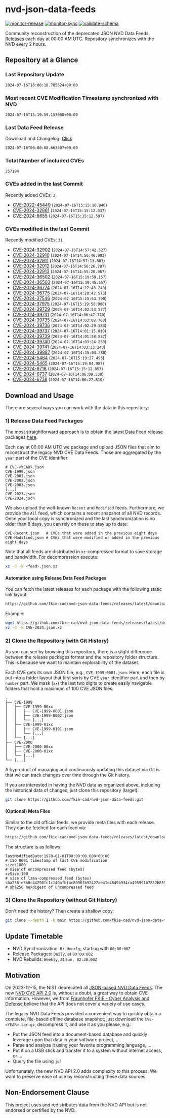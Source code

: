 # nvd-json-data-feeds

[![monitor-release](https://github.com/fkie-cad/nvd-json-data-feeds/actions/workflows/monitor_release.yml/badge.svg)](https://github.com/fkie-cad/nvd-json-data-feeds/actions/workflows/monitor_release.yml)
[![monitor-sync](https://github.com/fkie-cad/nvd-json-data-feeds/actions/workflows/monitor_sync.yml/badge.svg)](https://github.com/fkie-cad/nvd-json-data-feeds/actions/workflows/monitor_sync.yml)
[![validate-schema](https://github.com/fkie-cad/nvd-json-data-feeds/actions/workflows/validate_schema.yml/badge.svg)](https://github.com/fkie-cad/nvd-json-data-feeds/actions/workflows/validate_schema.yml)

Community reconstruction of the deprecated JSON NVD Data Feeds.
[Releases](https://github.com/fkie-cad/nvd-json-data-feeds/releases/latest) each day at 00:00 AM UTC.
Repository synchronizes with the NVD every 2 hours.

## Repository at a Glance

### Last Repository Update

```plain
2024-07-16T16:00:18.785624+00:00
```

### Most recent CVE Modification Timestamp synchronized with NVD

```plain
2024-07-16T15:19:59.157000+00:00
```

### Last Data Feed Release

Download and Changelog: [Click](https://github.com/fkie-cad/nvd-json-data-feeds/releases/latest)

```plain
2024-07-16T00:00:08.663507+00:00
```

### Total Number of included CVEs

```plain
257194
```

### CVEs added in the last Commit

Recently added CVEs: `3`

- [CVE-2022-45449](CVE-2022/CVE-2022-454xx/CVE-2022-45449.json) (`2024-07-16T15:15:10.840`)
- [CVE-2024-32861](CVE-2024/CVE-2024-328xx/CVE-2024-32861.json) (`2024-07-16T15:15:12.037`)
- [CVE-2024-6655](CVE-2024/CVE-2024-66xx/CVE-2024-6655.json) (`2024-07-16T15:15:12.597`)


### CVEs modified in the last Commit

Recently modified CVEs: `31`

- [CVE-2024-32902](CVE-2024/CVE-2024-329xx/CVE-2024-32902.json) (`2024-07-16T14:57:42.527`)
- [CVE-2024-32910](CVE-2024/CVE-2024-329xx/CVE-2024-32910.json) (`2024-07-16T14:56:46.903`)
- [CVE-2024-32911](CVE-2024/CVE-2024-329xx/CVE-2024-32911.json) (`2024-07-16T14:57:13.803`)
- [CVE-2024-32912](CVE-2024/CVE-2024-329xx/CVE-2024-32912.json) (`2024-07-16T14:56:26.787`)
- [CVE-2024-32913](CVE-2024/CVE-2024-329xx/CVE-2024-32913.json) (`2024-07-16T14:55:20.067`)
- [CVE-2024-36502](CVE-2024/CVE-2024-365xx/CVE-2024-36502.json) (`2024-07-16T15:19:59.157`)
- [CVE-2024-36503](CVE-2024/CVE-2024-365xx/CVE-2024-36503.json) (`2024-07-16T15:19:45.557`)
- [CVE-2024-36774](CVE-2024/CVE-2024-367xx/CVE-2024-36774.json) (`2024-07-16T14:22:43.240`)
- [CVE-2024-36775](CVE-2024/CVE-2024-367xx/CVE-2024-36775.json) (`2024-07-16T14:20:42.573`)
- [CVE-2024-37546](CVE-2024/CVE-2024-375xx/CVE-2024-37546.json) (`2024-07-16T15:15:53.790`)
- [CVE-2024-37975](CVE-2024/CVE-2024-379xx/CVE-2024-37975.json) (`2024-07-16T15:19:58.980`)
- [CVE-2024-39729](CVE-2024/CVE-2024-397xx/CVE-2024-39729.json) (`2024-07-16T14:02:53.577`)
- [CVE-2024-39731](CVE-2024/CVE-2024-397xx/CVE-2024-39731.json) (`2024-07-16T14:06:47.770`)
- [CVE-2024-39735](CVE-2024/CVE-2024-397xx/CVE-2024-39735.json) (`2024-07-16T14:03:08.760`)
- [CVE-2024-39736](CVE-2024/CVE-2024-397xx/CVE-2024-39736.json) (`2024-07-16T14:02:29.583`)
- [CVE-2024-39737](CVE-2024/CVE-2024-397xx/CVE-2024-39737.json) (`2024-07-16T14:01:15.010`)
- [CVE-2024-39739](CVE-2024/CVE-2024-397xx/CVE-2024-39739.json) (`2024-07-16T14:01:58.857`)
- [CVE-2024-39740](CVE-2024/CVE-2024-397xx/CVE-2024-39740.json) (`2024-07-16T14:03:24.253`)
- [CVE-2024-39741](CVE-2024/CVE-2024-397xx/CVE-2024-39741.json) (`2024-07-16T14:03:33.243`)
- [CVE-2024-39887](CVE-2024/CVE-2024-398xx/CVE-2024-39887.json) (`2024-07-16T14:15:04.380`)
- [CVE-2024-5464](CVE-2024/CVE-2024-54xx/CVE-2024-5464.json) (`2024-07-16T15:19:27.493`)
- [CVE-2024-5465](CVE-2024/CVE-2024-54xx/CVE-2024-5465.json) (`2024-07-16T15:19:04.987`)
- [CVE-2024-6716](CVE-2024/CVE-2024-67xx/CVE-2024-6716.json) (`2024-07-16T15:15:12.857`)
- [CVE-2024-6737](CVE-2024/CVE-2024-67xx/CVE-2024-6737.json) (`2024-07-16T14:06:09.530`)
- [CVE-2024-6738](CVE-2024/CVE-2024-67xx/CVE-2024-6738.json) (`2024-07-16T14:06:27.810`)


## Download and Usage

There are several ways you can work with the data in this repository:

### 1) Release Data Feed Packages

The most straightforward approach is to obtain the latest Data Feed release packages [here](https://github.com/fkie-cad/nvd-json-data-feeds/releases/latest).

Each day at 00:00 AM UTC we package and upload JSON files that aim to reconstruct the legacy NVD CVE Data Feeds.
Those are aggregated by the `year` part of the CVE identifier:

```
# CVE-<YEAR>.json
CVE-1999.json
CVE-2001.json
CVE-2002.json
CVE-2003.json
[...]
CVE-2023.json
CVE-2024.json
```

We also upload the well-known `Recent` and `Modified` feeds.
Furthermore, we provide the `All` feed, which contains a recent snapshot of all NVD records.
Once your local copy is synchronized and the last synchronization is no older than 8 days, you can rely on these to stay up to date:

```plain
CVE-Recent.json   # CVEs that were added in the previous eight days
CVE-Modified.json # CVEs that were modified or added in the previous eight days
```

Note that all feeds are distributed in `xz`-compressed format to save storage and bandwidth.
For decompression execute:

```sh
xz -d -k <feed>.json.xz
```

#### Automation using Release Data Feed Packages

You can fetch the latest releases for each package with the following static link layout:

```sh
https://github.com/fkie-cad/nvd-json-data-feeds/releases/latest/download/CVE-<YEAR>.json.xz
```

Example:

```sh
wget https://github.com/fkie-cad/nvd-json-data-feeds/releases/latest/download/CVE-2024.json.xz
xz -d -k CVE-2024.json.xz
```

### 2) Clone the Repository (with Git History)

As you can see by browsing this repository, there is a slight difference between the release packages format and the repository folder structure.
This is because we want to maintain explorability of the dataset.

Each CVE gets its own JSON file, e.g., `CVE-1999-0001.json`.
Here, each file is put into a folder layout that first sorts by CVE `year` identifier part and then by `number` part.
We mask (`xx`) the last two digits to create easily navigable folders that hold a maximum of 100 CVE JSON files:

```plain
.
├── CVE-1999
│   ├── CVE-1999-00xx
│   │   ├── CVE-1999-0001.json
│   │   ├── CVE-1999-0002.json
│   │   └── [...]
│   ├── CVE-1999-01xx
│   │   ├── CVE-1999-0101.json
│   │   └── [...]
│   └── [...]
├── CVE-2000
│   ├── CVE-2000-00xx
│   ├── CVE-2000-01xx
│   └── [...]
└── [...]
```

A byproduct of managing and continuously updating this dataset via Git is that we can track changes over time through the Git history.

If you are interested in having the NVD data as organized above, including the historical data of changes, just clone this repository (large!):

```sh
git clone https://github.com/fkie-cad/nvd-json-data-feeds.git
```

#### (Optional) Meta Files

Similar to the old official feeds, we provide meta files with each release. They can be fetched for each feed via:

```sh
https://github.com/fkie-cad/nvd-json-data-feeds/releases/latest/download/CVE-<YEAR>.meta
```

The structure is as follows:

```plain
lastModifiedDate:1970-01-01T00:00:00.000+00:00                          # ISO 8601 timestamp of last CVE modification
size:1000                                                               # size of uncompressed feed (bytes)
xzSize:100                                                              # size of lzma-compressed feed (bytes)
sha256:e3b0c44298fc1c149afbf4c8996fb92427ae41e4649b934ca495991b7852b855 # sha256 hexdigest of uncompressed feed
```

### 3) Clone the Repository (without Git History)

Don't need the history? Then create a shallow copy:

```sh
git clone --depth 1 -b main https://github.com/fkie-cad/nvd-json-data-feeds.git
```


## Update Timetable

* NVD Synchronization: `Bi-Hourly`, starting with `00:00:00Z`
* Release Packages: `Daily`, at `00:00:00Z`
* NVD Rebuilds: `Weekly`, at `Sun, 02:30:00Z`


## Motivation

On 2023-12-15, the NIST deprecated all [JSON-based NVD Data Feeds](https://nvd.nist.gov/vuln/data-feeds#divRetirementBanner-1).
The new [NVD CVE API 2.0](https://nvd.nist.gov/developers/vulnerabilities) is, without a doubt, a great way to obtain CVE information.
However, we from [Fraunhofer FKIE - Cyber Analysis and Defense](https://www.fkie.fraunhofer.de/en/departments/cad.html) believe that the API does not cover a variety of use cases.

The legacy NVD Data Feeds provided a convenient way to quickly obtain a complete, file-based offline database snapshot; just download the `CVE-<YEAR>.tar.gz`, decompress it, and use it as you please, e.g.:

- Put the JSON feed into a document-based database and quickly leverage upon that data in your software project, ...
- Parse and analyze it using your favorite programming language, ...
- Put it on a USB stick and transfer it to a system without internet access, or ...
- Query the file using `jq`!

Unfortunately, the new NVD API 2.0 adds complexity to this process.
We want to preserve ease of use by reconstructing these data sources.

## Non-Endorsement Clause

This project uses and redistributes data from the NVD API but is not endorsed or certified by the NVD.